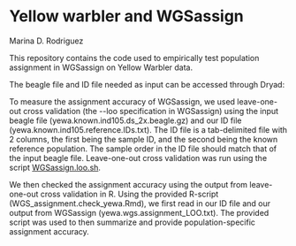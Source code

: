 Yellow warbler and WGSassign
================
Marina D. Rodriguez

This repository contains the code used to empirically test population assignment in WGSassign on Yellow Warbler data.

The beagle file and ID file needed as input can be accessed through Dryad: 

To measure the assignment accuracy of WGSassign, we used leave-one-out cross validation (the --loo specification in WGSassign) using the input beagle file (yewa.known.ind105.ds_2x.beagle.gz) and our ID file (yewa.known.ind105.reference.IDs.txt). The ID file is a tab-delimited file with 2 columns, the first being the sample ID, and the second being the known reference population. The sample order in the ID file should match that of the input beagle file. Leave-one-out cross validation was run using the script [WGSassign.loo.sh](https://github.com/mgdesaix/WGSassign-manuscript-data/blob/main/yellow-warbler/WGSassign.loo.sh).

We then checked the assignment accuracy using the output from leave-one-out cross validation in R. Using the provided R-script (WGS_assignment.check_yewa.Rmd), we first read in our ID file and our output from WGSassign (yewa.wgs.assignment_LOO.txt). The provided script was used to then summarize and provide population-specific assignment accuracy.
